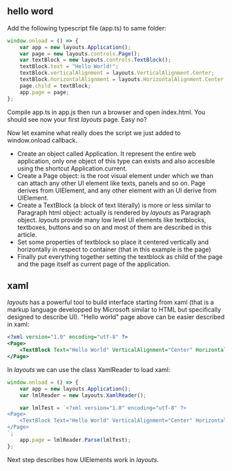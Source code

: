 ## hello word
Add the following typescript file (app.ts) to same folder:
```javascript
window.onload = () => {
    var app = new layouts.Application();
    var page = new layouts.controls.Page();
    var textBlock = new layouts.controls.TextBlock();
    textBlock.text = "Hello World!";
    textBlock.verticalAlignment = layouts.VerticalAlignment.Center;
    textBlock.horizontalAlignment = layouts.HorizontalAlignment.Center;
    page.child = textBlock;
    app.page = page;
};
```
Compile app.ts in app.js then run a browser and open index.html. You should see now your first *layouts* page. Easy no?

Now let examine what really does the script we just added to window.onload callback.
* Create an object called Application. It represent the entire web application, only one object of this type can exists and also accesible using the shortcut Application.current.
* Create a Page object: is the root visual element under which we than can attach any other UI element like texts, panels and so on. Page derives from UIElement, and any other element with an UI derive from UIElement. 
* Create a TextBlock (a block of text literally) is more or less similar to Paragraph html object: actually is rendered by *layouts* as Paragraph object. *layouts* provide many low level UI elements like textblocks, textboxes, buttons and so on and most of them are described in this article.
* Set some properties of textblock so place it centered vertically and horizontally in respect to container (that in this example is the page)
* Finally put everything together setting the textblock as child of the page and the page itself as current page of the application.

## xaml
*layouts* has a powerful tool to build interface starting from xaml (that is a markup language developped by Microsoft similar to HTML but specifically designed to describe UI). 
"Hello world" page above can be easier described in xaml:
```xml
<?xml version="1.0" encoding="utf-8" ?>
<Page>
    <TextBlock Text="Hello World" VerticalAlignment="Center" HorizontalAlignment="Center"/>
</Page>
```
In *layouts* we can use the class XamlReader to load xaml:
```javascript
window.onload = () => {
    var app = new layouts.Application();
    var lmlReader = new layouts.XamlReader();

    var lmlTest = `<?xml version="1.0" encoding="utf-8" ?>
<Page>
    <TextBlock Text="Hello World" VerticalAlignment="Center" HorizontalAlignment="Center"/>
</Page>
`;
    app.page = lmlReader.Parse(lmlTest);
};
```
Next step describes how UIElements work in *layouts*.

